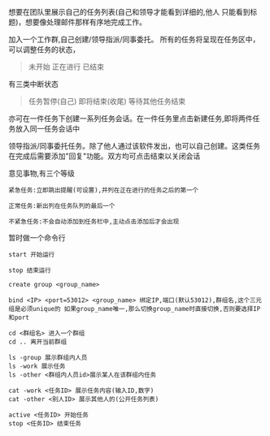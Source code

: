 想要在团队里展示自己的任务列表(自己和领导才能看到详细的,他人
只能看到标题)，想要像处理邮件那样有序地完成工作。

加入一个工作群,自己创建/领导指派/同事委托。
所有的任务将呈现在任务区中，可以调整任务的状态，
>未开始 正在进行 已结束

有三类中断状态
>任务暂停(自己) 即将结束(收尾) 等待其他任务结束

亦可在一件任务下创建一系列任务会话。在一件任务里点击新建任务,即将两件任务放入同一任务会话中

领导指派/同事委托任务。除了他人通过该软件发出，也可以自己创建。这类任务在完成后需要添加"回复"功能。双方均可点击结束以关闭会话

意见事物,有三个等级

```
紧急任务:立即跳出提醒(可设置),并列在正在进行的任务之后的第一个

正常任务:新出列在任务队列的最后一个

不紧急任务:不会自动添加到任务栏中,主动点击添加后才会出现
```

暂时做一个命令行



```
start 开始运行

stop 结束运行

create group <group_name>

bind <IP> <port=53012> <group_name> 绑定IP,端口(默认53012),群组名,这个三元组是必须unique的 如果group_name唯一,那么切换group_name时直接切换,否则要选择IP和port

cd <群组名> 进入一个群组
cd .. 离开当前群组

ls -group 展示群组内人员 
ls -work 展示任务
ls -other <群组内人员id>展示某人在该群组内任务

cat -work <任务ID> 展示任务内容(输入ID,数字)
cat -other <别人ID> 展示其他人的(公开任务列表)

active <任务ID> 开始任务
stop <任务ID> 结束任务

```






